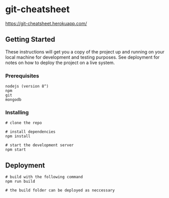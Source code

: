# git-cheatsheet

https://git-cheatsheet.herokuapp.com/

## Getting Started

These instructions will get you a copy of the project up and running on your local machine for development and testing purposes. See deployment for notes on how to deploy the project on a live system.

### Prerequisites

```
nodejs (version 8^)
npm
git
mongodb
```


### Installing

```
# clone the repo

# install dependencies
npm install

# start the development server
npm start

```

## Deployment
```
# build with the following command
npm run build

# the build folder can be deployed as neccessary
```


